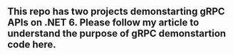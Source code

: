 ## This repo has two projects demonstarting gRPC APIs on .NET 6. Please follow my article to understand the purpose of gRPC demonstartion code here. ##
